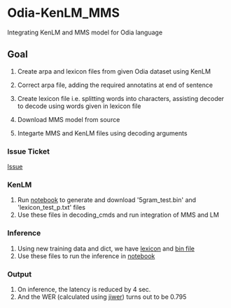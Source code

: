 # Odia-KenLM_MMS
Integrating KenLM and MMS model for Odia language

## Goal
1. Create arpa and lexicon files from given Odia dataset using KenLM
2. Correct arpa file, adding the required annotatins at end of sentence
3. Create lexicon file i.e. splitting words into characters, assisting decoder to decode using words given in lexicon file

4. Download MMS model from source
5. Integarte MMS and KenLM files using decoding arguments

### Issue Ticket
[Issue](https://github.com/Samagra-Development/ai-tools/issues/211)

### KenLM
1. Run [notebook](https://github.com/Jiya126/Odia-KenLM_MMS/blob/Jiya126-patch-1/Copy_of_KenLM_.ipynb) to generate and download '5gram_test.bin' and 'lexicon_test_p.txt' files
2. Use these files in decoding_cmds and run integration of MMS and LM

### Inference
1. Using new training data and dict, we have [lexicon](https://github.com/Jiya126/Odia-KenLM_MMS/blob/main/kenLM%20files/new_lexicon_test.txt) and [bin file](https://github.com/Jiya126/Odia-KenLM_MMS/blob/main/kenLM%20files/new_5gram_test.bin)
2. Use these files to run the inference in [notebook](Copy_of_Fseq_MMS_ASR_Inference_Colab.ipynb)

### Output
1. On inference, the latency is reduced by 4 sec.
2. And the WER (calculated using [jiwer](https://github.com/jitsi/jiwer)) turns out to be 0.795 
